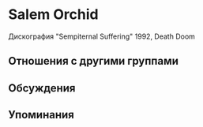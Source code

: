 # Salem Orchid

Дискография
"Sempiternal Suffering" 1992, Death Doom

## Отношения с другими группами


## Обсуждения


## Упоминания

